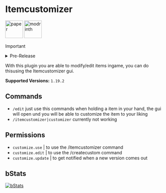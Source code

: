
# Itemcustomizer
[<img alt="paper" height="56" src="https://cdn.jsdelivr.net/npm/@intergrav/devins-badges@3/assets/cozy/supported/paper_vector.svg">](https://papermc.io/)
[<img alt="modrinth" height="56" src="https://cdn.jsdelivr.net/npm/@intergrav/devins-badges@3/assets/cozy/available/modrinth_vector.svg">](https://modrinth.com/plugin/itemcustomizer)
> [!IMPORTANT]
> <details>
> <summary>Pre-Release</summary>
>   This plugin is a pre-release, some features may not work yet or bugs may occur!!!
> </details>

With this plugin you are able to modify/edit items ingame, you can do thisusing the Itemcustomizer gui.

**Supported Versions:** `1.19.2`

## Commands

- `/edit` just use this commands when holding a item in your hand, the gui will open und you
                 will be able to customize the item to your liking
- `/itemcustomizer|customizer` currently not working

## Permissions
- `customize.use` | to use the /itemcustomizer command
- `customize.edit` | to use the /createcustom command
- `customize.update` | to get notified when a new version comes out

## bStats
[<img alt="bStats" src="https://bstats.org/signatures/bukkit/Itemcustomizer.svg"/>](https://bstats.org/plugin/bukkit/Itemcustomizer/20886)
